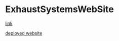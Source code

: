 # ExhaustSystemsWebSite
[link](https://antihero.github.io/ExhaustSystemsWebSite/)

[deployed website](https://maxhaust.by)

